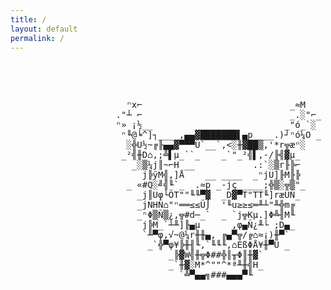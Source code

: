 ```yaml
---
title: /
layout: default
permalink: /
---
```

<style>
.ascii-art {
    font-family: monospace;
    white-space: pre;
}
</style>
<div class="ascii-art">
  <pre>                                                        
                      ⁿx⌐                            _≈M  
                    ."┴ ⌐                            _.░"⌐_ 
                    ⁿ» ¡½__                         _"ó_`░ 
                     ⁿ╙@╘^]┐____,▄▄▓███████▌▄p ___.)┘ⁿó¼O _ 
                      ░╬U½~╔╟▄▄▓▀▀▀Ü`__`,<░╫▓██▒,'*r╦æⁿ░
                     _²╣╫D⌂,;╩▌µ_``_    _`"_²╣▌,-/╟╣▓µ_ 
                       _░▒¼j║~⌐H __           .:`░▒r╟╠⌐
                         j╠ÿM╣,]Å    __ ____  _ⁿjU]╟M╟╠  
                      _ «#Q░╝╣╙`_  .≈p _-jç_____;╬▒░╦▒"_  
                        _j║Uφ└ÖT""╙╙▀▓  _D▓▀T"TT╙]ræÜÑ_ 
                        _jNHÑ⌂"ⁿ══≤≤Ü⌡  '╙u≥≥≤═╨┴"╨╬m╔ 
                        _ⁿΦ▒Ñ▒¿,╦#d─_`  _ `j╦Kµ.]Φ╩╢M╙
                         j╠M_`┴╨]╟▄µ      ,φ▄Ñ¿╨└ ;D▄_ 
                         `╨▀φ,√~@¼r╫╫▄, ╔▄▀╦/╔⌂≈¡)╫▀`
                          _`╬▀φ¥╠╫╢╙,`╙╙╙,⌂ÉßΦÅ¥╫▀Ü _
                              _╠▓W╣╫╦Φ##╬║╥Φ║╫▓`
                              _`╫▓░M*^""^*ª╨╫╣H_ 
                                `╩▀▄▄╗###▄▄▄▀╙ 
</pre>
